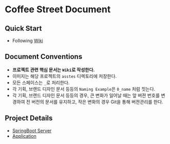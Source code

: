 # Coffee Street Document

## Quick Start

* Following [Wiki](https://github.com/Coffee-Street/Document/wiki)

## Document Conventions

* **프로젝트 관련 핵심 문서는 `Wiki`로 작성한다.**
* 이미지는 해당 프로젝트의 `asstes` 디렉토리에 저장한다.
* 모든 스페이스는 `_`로 처리한다.
* 각 기획, 브랜드 디자인 문서 등등의 `Naming Example`은 `0_name` 처럼 짓는다.
* 각 기획, 브랜드 디자인 문서 등등의 경우, 큰 변화가 일어날 때는 앞 버젼 번호를 변경하여 전 버전의 문서를 유지하고, 작은 변화의 경우 Git을 통해 버젼관리를 한다.

## Project Details

* [SpringBoot Server](https://github.com/Coffee-Street/SpringBootServer)
* [Application](https://github.com/Coffee-Street/Application)


